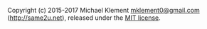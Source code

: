 Copyright (c) 2015-2017 Michael Klement <mklement0@gmail.com> (http://same2u.net), released under the [MIT license](https://spdx.org/licenses/MIT#licenseText).
